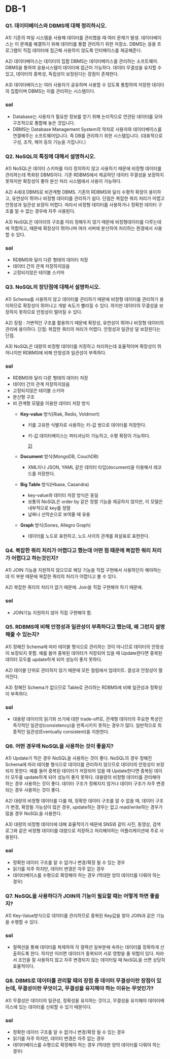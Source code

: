 # DB-1

### Q1. 데이터베이스와 DBMS에 대해 정리하시오.

A1) 기존의 파일 시스템을 사용해 데이터를 관리했을 때 여러 문제가 발생. 데이터베이스는 이 문제를 해결하기 위해 데이터를 통합 관리하기 위한 저장소. DBMS는 응용 프로그램이 직접 데이터에 접근해 사용하지 않도록 인터페이스를 제공해준다.

A2) 데이터베이스는 데이터의 집합
DBMS는 데이터베이스를 관리하는 소프트웨어.
DBMS을 통하여 응용시스템이 데이터에 접근이 가능하다.
데이터 무결성을 유지할 수 있고, 데이터의 중복성, 독립성이 보장된다는 장점이 존재한다.

A3) 데이터베이스는 여러 사용자가 공유하며 사용할 수 있도록 통합하여 저장한 데이터의 집합이며 DBMS는 이를 관리하는 시스템이다.

### sol

- Database는 사용자가 필요한 정보를 얻기 위해 논리적으로 연관된 데이터를 모아 구조적으로 통합해 놓은 것입니다.
- DBMS는 Database Management System의 약자로 사용자와 데이터베이스를 연결해주는 소프트웨어입니다. 즉 DB를 관리하기 위한 시스템입니다. (대표적으로 구성, 조작, 제어 등의 기능을 가집니다.)

### Q2. NoSQL의 특징에 대해서 설명하시오.

A1) NoSQL은 데이터 스키마를 미리 정의하지 않고 사용하기 때문에  비정형 데이터를 관리하는데 특화된 DBMS이다. 기존 RDBMS에서 제공하던 데이터 무결성을 보장하지 못하지만 확장성이 좋아 분산 처리 시스템에서 사용이 가능하다.

A2) 4세대 DBMS로 비관계형 DBMS.
기존의 RDBMS와 달리 수평적 확장이 용이하고, 유연성이 뛰어나  비정형 데이터를 관리하기 쉽다.
단점은 복잡한 쿼리 처리가 어렵고 안정성과 일관성 보장이 어렵다.
따라서 비정형 데이터를 사용하거나 정확한 데이터 구조를 알 수 없는 경우에 자주 사용된다.

A3) NoSQL은 데이터의 구조를 미리 정해두지 않기 때문에 비정형데이터를 다루는데에 적합하고, 때문에 확장성이 뛰어나며 여러 서버에 분산하여 처리하는 환경에서 사용할 수 있다.

### sol

- RDBMS와 달리 다른 형태의 데이터 저장
- 데이터 간의 관계 저장하지않음
- 고정되지않은 테이블 스키마

### Q3. NoSQL의 장단점에 대해서 설명하시오.

A1) Schema를 사용하지 않고 데이터를 관리하기 때문에 비정형 데이터를 관리하기 용이하므로 확장성이 뛰어나고 개발 속도가 빨라질 수 있다. 하지만 데이터의 무결성을 보장하지 못하므로 안정성이 떨어질 수 있다.

A2) 장점 : 가변적인 구조를 활용하기 때문에 확장성, 유연성이 뛰어나 비정형 데이터의 관리에 용이하다.
단점:  복잡한 쿼리의 처리가 어렵다. 안정성과 일관성 덜 보장된다는 단점.

A3) NoSQL은 대량의 비정형 데이터를 저장하고 처리하는데 효율적이며 확장성이 뛰어나지만 RDBMS에 비해 안정성과 일관성이 부족하다.

### sol

- RDBMS와 달리 다른 형태의 데이터 저장
- 데이터 간의 관계 저장하지않음
- 고정되지않은 테이블 스키마
- 분산형 구조
- 비 관계형 모델을 이용한 데이터 저장 방식
    - **Key-value** 방식(Riak, Redis, Voldmort)
        - 키를 고유한 식별자로 사용하는 키-값 쌍으로 데이터를 저장한다.
        - 키-값 데이터베이스는 파티셔닝이 가능하고, 수평 확장이 가능하다.
            
            [2)](https://github.com/NKLCWDT/cs/blob/main/Database/RDBMSAndNoSQL.md#ref2)
            
    - **Document** 방식(MongoDB, CouchDB)
        - XML이나 JSON, YAML 같은 데이터 타입(document)을 이용해서 레코드를 저장한다.
    - **Big Table** 방식(Hbase, Casandra)
        - key-value와 데이터 저장 방식은 동일
        - 보통의 NoSQL은 order by 같은 정렬 기능을 제공하지 않지만, 이 모델은 내부적으로 key를 정렬
        - 날짜나 선착순으로 보여줄 때 유용
    - **Graph** 방식(Sones, Allegro Graph)
        - 데이터를 노드로 표현하고, 노드 사이의 관계를 화살표로 표현한다.

### Q4. 복잡한 쿼리 처리가 어렵다고 했는데 어떤 점 때문에 복잡한 쿼리 처리가 어렵다고 하는것인지?

A1) JOIN 기능을 지원하지 않으므로 해당 기능을 직접 구현해서 사용하던지 해야하는데 이 부분 때문에 복잡한 쿼리의 처리가 어렵다고 볼 수 있다.

A2) 복잡한 쿼리의 처리가 없기 때문에. Join을 직접 구현해야 하기 때문에.

### sol

- JOIN기능 지원하지 않아 직접 구현해야 함.

### Q5. RDBMS에 비해 안정성과 일관성이 부족하다고 했는데, 왜 그런지 설명해줄 수 있는지?

A1) 정해진 Schema에 따라 테이블 형식으로 관리하는 것이 아니므로 데이터의 안정성이 보장되지 못함. 예를 들어 중복된 데이터가 저장되어 있을 때 Update한다면 중복된 데이터 모두를 update하게 되어 성능이 좋지 못하다.

A2) 테이블 단위로 관리하지 않기 때문에 모든 컬럼에서 업데이트. 결성과 안정성이 떨어진다.

A3) 정해진 Schema가 없으므로 Table로 관리하는 RDBMS에 비해 일관성과 정확성이 부족하다.

### sol

- 대용량 데이터의 읽기와 쓰기에 대한 trade-off로, 관계형 데이터의 주요한 특성인 즉각적인 일관성(consistency)을 만족시키지 못하는 경우가 많다. 일반적으로 최종적인 일관성(Eventually consistent)을 지원한다.

### Q6. 어떤 경우에 NoSQL을 사용하는 것이 좋을지?

A1) Update가 적은 경우 NoSQL을 사용하는 것이 좋다. NoSQL의 경우 정해진 Schema에 따라 테이블 형식으로 데이터를 관리하지 않으므로 데이터의 안정성이 보장되지 못한다. 예를 들어 중복된 데이터가 저장되어 있을 때 Update한다면 중복된 데이터 모두를 update하게 되어 성능이 좋지 못하다. 대용량의 비정형 데이터를 관리해야 하는 경우 사용하는 것이 좋다. 데이터 구조가 정해지지 않거나 데이터 구조가 자주 변경되는 경우 사용하는 것이 좋다. 

A2) 대량의 비정형 데이터를 다룰 때, 정확한 데이터 구조를 알 수 없을 때, 데이터 구조가 변경, 확장될 가능성이 많은 경우,
update하는 경우는 없고 read/write하는 경우가 많을 경우 NoSQL을 사용한다.

A3) 대량의 비정형 데이터에 대해 효율적이기 때문에 SNS와 같이 사진, 동영상, 검색 로그와 같은 비정형 데이터를 대량으로 저장하고 처리해야하는 어플리케이션에 주로 사용된다.

### sol

- 정확한 데이터 구조를 알 수 없거나 변경/확장 될 수 있는 경우
- 읽기를 자주 하지만, 데이터 변경은 자주 없는 경우
- 데이터베이스를 수평으로 확장해야 하는 경우 (막대한 양의 데이터를 다뤄야 하는 경우)

### Q7. NoSQL을 사용하다가 JOIN의 기능이 필요할 때는 어떻게 하면 좋을지?

A1) Key-Value방식으로 데이터를 관리하므로 중복된 Key값을 찾아 JOIN과 같은 기능을 수행할 수 있다.

### sol

- 컬렉션을 통해 데이터를 복제하여 각 컬렉션 일부분에 속하는 데이터를 정확하게 산출하도록 한다.
하지만 이러면 데이터가 중복되어 서로 영향을 줄 위험이 있다. 따라서 조인을 잘 사용하지 않고 자주 변경되지 않는 데이터일 때 NoSQL을 쓰면 상당히 효율적이다.

### Q8. DBMS로 데이터를 관리할 때의 장점 중 데이터 무결성이란 장점이 있는데, 무결성이란 무엇이고, 무결성을 유지해야 하는 이유는 무엇인가?

A1) 무결성은 데이터의 일관성, 정확성을 유지하는 것이고, 무결성을 유지해야 데이터베이스에 있는 데이터를 신뢰할 수 있기 때문이다.

### sol

- 정확한 데이터 구조를 알 수 없거나 변경/확장 될 수 있는 경우
- 읽기를 자주 하지만, 데이터 변경은 자주 없는 경우
- 데이터베이스를 수평으로 확장해야 하는 경우 (막대한 양의 데이터를 다뤄야 하는 경우)